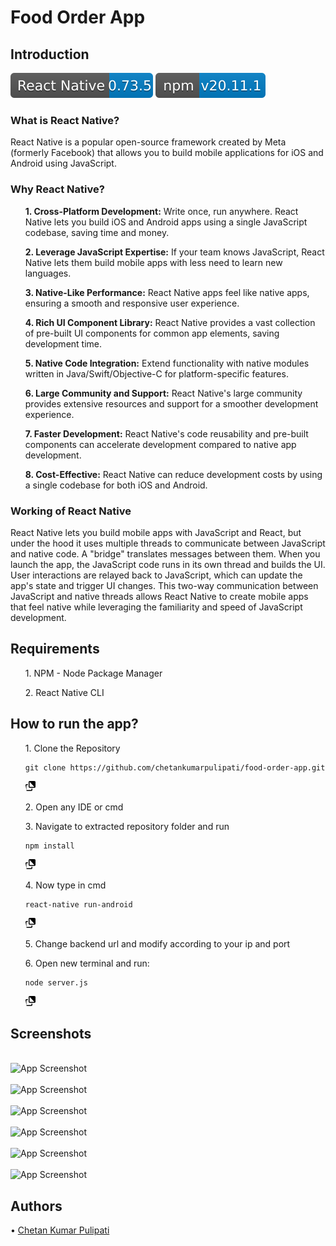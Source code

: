 <h1>Food Order App</h1>
<h2>Introduction</h2>
<div>
  <img alt="React Native" src="https://github.com/chetankumarpulipati/mynotesapp/blob/main/react%20native.svg"/>
  <img alt="Node.js" src="https://github.com/chetankumarpulipati/mynotesapp/blob/main/react.svg"/>
</div>
<h3>What is React Native?</h3>
<p>React Native is a popular open-source framework created by Meta (formerly Facebook) that allows you to build mobile applications for iOS and Android using JavaScript.</p>
<h3>Why React Native?</h3>
<p>
  <ul><b>1. Cross-Platform Development:</b> Write once, run anywhere. React Native lets you build iOS and Android apps using a single JavaScript codebase, saving time and money.</ul>
  <ul><b>2. Leverage JavaScript Expertise:</b> If your team knows JavaScript, React Native lets them build mobile apps with less need to learn new languages.</ul>
  <ul><b>3. Native-Like Performance:</b> React Native apps feel like native apps, ensuring a smooth and responsive user experience.</ul>
  <ul><b>4. Rich UI Component Library:</b> React Native provides a vast collection of pre-built UI components for common app elements, saving development time.</ul>
  <ul><b>5. Native Code Integration:</b> Extend functionality with native modules written in Java/Swift/Objective-C for platform-specific features.</ul>
  <ul><b>6. Large Community and Support:</b> React Native's large community provides extensive resources and support for a smoother development experience.</ul>
  <ul><b>7. Faster Development:</b> React Native's code reusability and pre-built components can accelerate development compared to native app development.</ul>
  <ul><b>8. Cost-Effective:</b> React Native can reduce development costs by using a single codebase for both iOS and Android.</ul>
</p>
<h3>Working of React Native</h3>
<p>
  React Native lets you build mobile apps with JavaScript and React, but under the hood it uses multiple threads to communicate between JavaScript and native code. A "bridge" translates messages between them.
  When you launch the app, the JavaScript code runs in its own thread and builds the UI. User interactions are relayed back to JavaScript, which can update the app's state and trigger UI changes. This two-way
  communication between JavaScript and native threads allows React Native to create mobile apps that feel native while leveraging the familiarity and speed of JavaScript development. 
</p>
<h2>Requirements</h2>
<p>
  <ul>1. NPM - Node Package Manager</ul>
  <ul>2. React Native CLI</ul>
</p>
<h2>How to run the app?</h2>
<p>
  <ul>1. Clone the Repository</ul>
    <ul>
    <div class="zeroclipboard-container">
    <pre class="notranslate"><code>git clone https://github.com/chetankumarpulipati/food-order-app.git</code></pre>
    <clipboard-copy aria-label="Copy" class="ClipboardButton btn btn-invisible js-clipboard-copy m-2 p-0 tooltipped-no-delay d-flex flex-justify-center flex-items-center" data-copy-feedback="Copied!" data
      tooltip direction="w" value="git clone https://github.com/chetankumarpulipati/food-order-app.git" tabindex="0" role="button">
        <svg aria-hidden="true" height="16" viewBox="0 0 16 16" version="1.1" width="16" data-view-component="true" class="octicon octicon-copy js-clipboard-copy-icon">
            <path d="M0 6.75C0 5.784.784 5 1.75 5h1.5a.75.75 0 0 1 0 1.5h-1.5a.25.25 0 0 0-.25.25v7.5c0 .138.112.25.25.25h7.5a.25.25 0 0 0 .25-.25v-1.5a.75.75 0 0 1 1.5 0v1.5A1.75 1.75 0 0 1 9.25 16h-7.5A1.
              1.75 0 0 1 0 14.25Z"></path>
            <path d="M5 1.75C5 .784 5.784 0 6.75 0h7.5C15.216 0 16 .784 16 1.75v7.5A1.75 1.75 0 0 1 14.25 11h-7.5A1.75 1.75 0 0 1 5 9.25Zm1.75-.25a.25.25 0 0 0-.25.25v7.5c0 .138.112.25.25.25h7.5a.25.25 
              .25-.25v-7.5a.25.25 0 0 0-.25-.25Z"></path>
        </svg>
    </clipboard-copy>
    </div>
    </ul>
    <ul>2. Open any IDE or cmd</ul>
    <ul>3. Navigate to extracted repository folder and run</ul>
    <ul>
       <div class="zeroclipboard-container">
    <pre class="notranslate"><code>npm install</code></pre>
    <clipboard-copy aria-label="Copy" class="ClipboardButton btn btn-invisible js-clipboard-copy m-2 p-0 tooltipped-no-delay d-flex flex-justify-center flex-items-center" data-copy-feedback="Copied!" data
      tooltip direction="w" value="git clone https://github.com/chetankumarpulipati/food-order-app.git" tabindex="0" role="button">
        <svg aria-hidden="true" height="16" viewBox="0 0 16 16" version="1.1" width="16" data-view-component="true" class="octicon octicon-copy js-clipboard-copy-icon">
            <path d="M0 6.75C0 5.784.784 5 1.75 5h1.5a.75.75 0 0 1 0 1.5h-1.5a.25.25 0 0 0-.25.25v7.5c0 .138.112.25.25.25h7.5a.25.25 0 0 0 .25-.25v-1.5a.75.75 0 0 1 1.5 0v1.5A1.75 1.75 0 0 1 9.25 16h-7.5A1.
              1.75 0 0 1 0 14.25Z"></path>
            <path d="M5 1.75C5 .784 5.784 0 6.75 0h7.5C15.216 0 16 .784 16 1.75v7.5A1.75 1.75 0 0 1 14.25 11h-7.5A1.75 1.75 0 0 1 5 9.25Zm1.75-.25a.25.25 0 0 0-.25.25v7.5c0 .138.112.25.25.25h7.5a.25.25 
              .25-.25v-7.5a.25.25 0 0 0-.25-.25Z"></path>
        </svg>
    </clipboard-copy>
    </div>
    </ul>
    <ul>4. Now type in cmd</ul>
    <ul>
      <div class="zeroclipboard-container">
    <pre class="notranslate"><code>react-native run-android</code></pre>
    <clipboard-copy aria-label="Copy" class="ClipboardButton btn btn-invisible js-clipboard-copy m-2 p-0 tooltipped-no-delay d-flex flex-justify-center flex-items-center" data-copy-feedback="Copied!" data
      tooltip direction="w" value="git clone https://github.com/chetankumarpulipati/food-order-app.git" tabindex="0" role="button">
        <svg aria-hidden="true" height="16" viewBox="0 0 16 16" version="1.1" width="16" data-view-component="true" class="octicon octicon-copy js-clipboard-copy-icon">
            <path d="M0 6.75C0 5.784.784 5 1.75 5h1.5a.75.75 0 0 1 0 1.5h-1.5a.25.25 0 0 0-.25.25v7.5c0 .138.112.25.25.25h7.5a.25.25 0 0 0 .25-.25v-1.5a.75.75 0 0 1 1.5 0v1.5A1.75 1.75 0 0 1 9.25 16h-7.5A1.
              1.75 0 0 1 0 14.25Z"></path>
            <path d="M5 1.75C5 .784 5.784 0 6.75 0h7.5C15.216 0 16 .784 16 1.75v7.5A1.75 1.75 0 0 1 14.25 11h-7.5A1.75 1.75 0 0 1 5 9.25Zm1.75-.25a.25.25 0 0 0-.25.25v7.5c0 .138.112.25.25.25h7.5a.25.25 
              .25-.25v-7.5a.25.25 0 0 0-.25-.25Z"></path>
        </svg>
    </clipboard-copy>
    </div>
    </ul>
    <ul>5. Change backend url and modify according to your ip and port</ul>
    <ul>6. Open new terminal and run: </ul>
    <ul>
      <div class="zeroclipboard-container">
    <pre class="notranslate"><code>node server.js</code></pre>
    <clipboard-copy aria-label="Copy" class="ClipboardButton btn btn-invisible js-clipboard-copy m-2 p-0 tooltipped-no-delay d-flex flex-justify-center flex-items-center" data-copy-feedback="Copied!" data
      tooltip direction="w" value="git clone https://github.com/chetankumarpulipati/mynotesapp.git" tabindex="0" role="button">
        <svg aria-hidden="true" height="16" viewBox="0 0 16 16" version="1.1" width="16" data-view-component="true" class="octicon octicon-copy js-clipboard-copy-icon">
            <path d="M0 6.75C0 5.784.784 5 1.75 5h1.5a.75.75 0 0 1 0 1.5h-1.5a.25.25 0 0 0-.25.25v7.5c0 .138.112.25.25.25h7.5a.25.25 0 0 0 .25-.25v-1.5a.75.75 0 0 1 1.5 0v1.5A1.75 1.75 0 0 1 9.25 16h-7.5A1.
              1.75 0 0 1 0 14.25Z"></path>
            <path d="M5 1.75C5 .784 5.784 0 6.75 0h7.5C15.216 0 16 .784 16 1.75v7.5A1.75 1.75 0 0 1 14.25 11h-7.5A1.75 1.75 0 0 1 5 9.25Zm1.75-.25a.25.25 0 0 0-.25.25v7.5c0 .138.112.25.25.25h7.5a.25.25 
              .25-.25v-7.5a.25.25 0 0 0-.25-.25Z"></path>
        </svg>
    </clipboard-copy>
    </div>
    </ul>
    <h2>Screenshots</h2>
    <br><img alt="App Screenshot" src=""></br>
    <br><img alt="App Screenshot" src=""></br>
    <br><img alt="App Screenshot" src=""></br>
    <br><img alt="App Screenshot" src=""></br>
    <br><img alt="App Screenshot" src=""></br>
    <br><img alt="App Screenshot" src=""></br>
</p>
<h2>Authors</h2>
<p>&bull;&nbsp;<a href="https://www.linkedin.com/in/chetan-kumar-b4388926b/" target="_blank">Chetan Kumar Pulipati</a></p>

